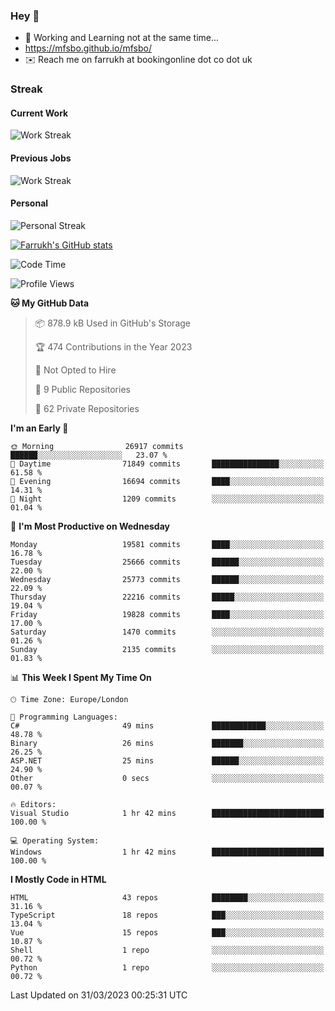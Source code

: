### Hey 👋

- 🏃 Working and Learning not at the same time...
- https://mfsbo.github.io/mfsbo/
- ✉️ Reach me on farrukh at bookingonline dot co dot uk

### Streak
#### Current Work
![Work Streak](https://streak-stats.demolab.com/?user=mfsbo)
#### Previous Jobs
![Work Streak](https://streak-stats.demolab.com/?user=farrukhcw)
#### Personal
![Personal Streak](https://streak-stats.demolab.com/?user=farrukhsubhani)

[![Farrukh's GitHub stats](https://github-readme-stats.vercel.app/api?username=mfsbo&hide=stars&count_private=true)](https://github.com/mfsbo/)

<!--START_SECTION:waka-->
![Code Time](http://img.shields.io/badge/Code%20Time-247%20hrs%2026%20mins-blue)

![Profile Views](http://img.shields.io/badge/Profile%20Views-27-blue)

**🐱 My GitHub Data** 

> 📦 878.9 kB Used in GitHub's Storage 
 > 
> 🏆 474 Contributions in the Year 2023
 > 
> 🚫 Not Opted to Hire
 > 
> 📜 9 Public Repositories 
 > 
> 🔑 62 Private Repositories 
 > 
**I'm an Early 🐤** 

```text
🌞 Morning                26917 commits       ██████░░░░░░░░░░░░░░░░░░░   23.07 % 
🌆 Daytime                71849 commits       ███████████████░░░░░░░░░░   61.58 % 
🌃 Evening                16694 commits       ████░░░░░░░░░░░░░░░░░░░░░   14.31 % 
🌙 Night                  1209 commits        ░░░░░░░░░░░░░░░░░░░░░░░░░   01.04 % 
```
📅 **I'm Most Productive on Wednesday** 

```text
Monday                   19581 commits       ████░░░░░░░░░░░░░░░░░░░░░   16.78 % 
Tuesday                  25666 commits       ██████░░░░░░░░░░░░░░░░░░░   22.00 % 
Wednesday                25773 commits       ██████░░░░░░░░░░░░░░░░░░░   22.09 % 
Thursday                 22216 commits       █████░░░░░░░░░░░░░░░░░░░░   19.04 % 
Friday                   19828 commits       ████░░░░░░░░░░░░░░░░░░░░░   17.00 % 
Saturday                 1470 commits        ░░░░░░░░░░░░░░░░░░░░░░░░░   01.26 % 
Sunday                   2135 commits        ░░░░░░░░░░░░░░░░░░░░░░░░░   01.83 % 
```


📊 **This Week I Spent My Time On** 

```text
🕑︎ Time Zone: Europe/London

💬 Programming Languages: 
C#                       49 mins             ████████████░░░░░░░░░░░░░   48.78 % 
Binary                   26 mins             ███████░░░░░░░░░░░░░░░░░░   26.25 % 
ASP.NET                  25 mins             ██████░░░░░░░░░░░░░░░░░░░   24.90 % 
Other                    0 secs              ░░░░░░░░░░░░░░░░░░░░░░░░░   00.07 % 

🔥 Editors: 
Visual Studio            1 hr 42 mins        █████████████████████████   100.00 % 

💻 Operating System: 
Windows                  1 hr 42 mins        █████████████████████████   100.00 % 
```

**I Mostly Code in HTML** 

```text
HTML                     43 repos            ████████░░░░░░░░░░░░░░░░░   31.16 % 
TypeScript               18 repos            ███░░░░░░░░░░░░░░░░░░░░░░   13.04 % 
Vue                      15 repos            ███░░░░░░░░░░░░░░░░░░░░░░   10.87 % 
Shell                    1 repo              ░░░░░░░░░░░░░░░░░░░░░░░░░   00.72 % 
Python                   1 repo              ░░░░░░░░░░░░░░░░░░░░░░░░░   00.72 % 
```




 Last Updated on 31/03/2023 00:25:31 UTC
<!--END_SECTION:waka-->
<!--
**mfsbo/mfsbo** is a ✨ _special_ ✨ repository because its `README.md` (this file) appears on your GitHub profile.

Here are some ideas to get you started:

- 🔭 I’m currently working on ...
- 🌱 I’m currently learning ...
- 👯 I’m looking to collaborate on ...
- 🤔 I’m looking for help with ...
- 💬 Ask me about ...
- 📫 How to reach me: ...
- 😄 Pronouns: ...
- ⚡ Fun fact: ...
-->
